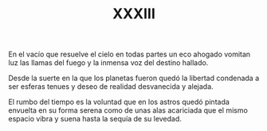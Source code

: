 ﻿---
title: XXXIII
categories:
- 111 sonetos
---


En el vacío que resuelve el cielo
en todas partes un eco ahogado
vomitan luz las llamas del fuego
y la inmensa voz del destino hallado.

Desde la suerte en la que los planetas fueron
quedó la libertad condenada
a ser esferas tenues y deseo
de realidad desvanecida y alejada.

El rumbo del tiempo es la voluntad
que en los astros quedó pintada
envuelta en su forma serena
como de unas alas acariciada
que el mismo espacio vibra y suena
hasta la sequía de su levedad.